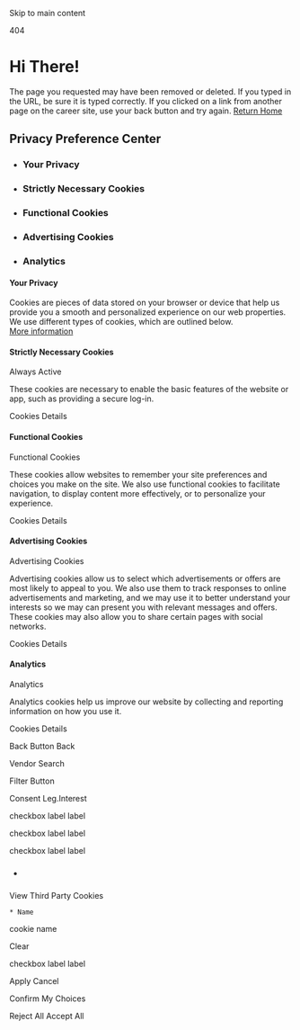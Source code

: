 Skip to main content

404

# Hi There!

The page you requested may have been removed or deleted. If you typed in the
URL, be sure it is typed correctly. If you clicked on a link from another page
on the career site, use your back button and try again. [ Return Home ](/#)

## Privacy Preference Center

  * ### Your Privacy

  * ### Strictly Necessary Cookies

  * ### Functional Cookies

  * ### Advertising Cookies

  * ### Analytics

#### Your Privacy

Cookies are pieces of data stored on your browser or device that help us
provide you a smooth and personalized experience on our web properties. We use
different types of cookies, which are outlined below. ​  
[More information](https://www.marriott.com/about/privacy.mi)

#### Strictly Necessary Cookies

Always Active

These cookies are necessary to enable the basic features of the website or
app, such as providing a secure log-in.

Cookies Details‎

#### Functional Cookies

Functional Cookies

These cookies allow websites to remember your site preferences and choices you
make on the site. We also use functional cookies to facilitate navigation, to
display content more effectively, or to personalize your experience.

Cookies Details‎

#### Advertising Cookies

Advertising Cookies

Advertising cookies allow us to select which advertisements or offers are most
likely to appeal to you. We also use them to track responses to online
advertisements and marketing, and we may use it to better understand your
interests so we may can present you with relevant messages and offers. These
cookies may also allow you to share certain pages with social networks.

Cookies Details‎

#### Analytics

Analytics

Analytics cookies help us improve our website by collecting and reporting
information on how you use it.

Cookies Details‎

Back Button Back

Vendor Search

Filter Button

Consent Leg.Interest

checkbox label label

checkbox label label

checkbox label label

  * ### 

####

View Third Party Cookies

    * Name

cookie name

Clear

checkbox label label

Apply Cancel

Confirm My Choices

Reject All Accept All

[](https://www.onetrust.com/products/cookie-consent/)

